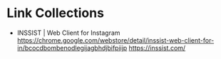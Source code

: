 # Link Collections

- INSSIST | Web Client for Instagram
<https://chrome.google.com/webstore/detail/inssist-web-client-for-in/bcocdbombenodlegijagbhdjbifpiijp>
<https://inssist.com/>
